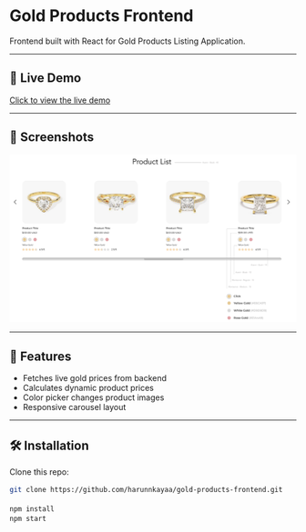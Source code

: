 # Gold Products Frontend

Frontend built with React for Gold Products Listing Application.

---

## 🔗 Live Demo

[Click to view the live demo](https://gold-products-frontend.vercel.app)

---

## 📸 Screenshots

![Product List](screenshots/product-list.png)

---

## 🚀 Features

- Fetches live gold prices from backend
- Calculates dynamic product prices
- Color picker changes product images
- Responsive carousel layout

---

## 🛠 Installation

Clone this repo:

```bash
git clone https://github.com/harunnkayaa/gold-products-frontend.git

npm install
npm start
